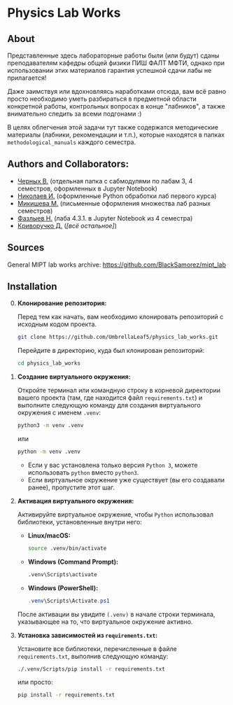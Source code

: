 # Physics Lab Works

## About

Представленные здесь лабораторные работы были (или будут) сданы преподавателям кафедры общей физики ПИШ ФАЛТ МФТИ, однако при использовании этих материалов гарантия успешной сдачи лабы не прилагается!

Даже заимствуя или вдохновляясь наработками отсюда, вам всё равно просто необходимо уметь разбираться в предметной области конкретной работы, контрольных вопросах в конце "лабников", а также внимательно следить за всеми подгонами :)

В целях облегчения этой задачи тут также содержатся методические материалы (лабники, рекомендации и т.п.), которые находятся в папках `methodological_manuals` каждого семестра.

## Authors and Collaborators:

* [Черных В.](https://github.com/737CMD) (отдельная папка с сабмодулями по лабам 3, 4 семестров, оформленных в Jupyter Notebook)
* [Николаев И.](https://github.com/Igggor) (оформленные Python обработки лаб первого курса)
* [Микишева М.](https://github.com/marymikkey) (письменные оформления множества лаб разных семестров)
* [Фазлыев Н.](https://github.com/Lynech) (лаба 4.3.1. в Jupyter Notebook из 4 семестра)
* [Криворучко Д.](https://github.com/UmbrellaLeaf5) (*[всё остальное]*)

## Sources

General MIPT lab works archive: https://github.com/BlackSamorez/mipt_lab

## Installation

0.  **Клонирование репозитория:**

    Перед тем как начать, вам необходимо клонировать репозиторий с исходным кодом проекта.
 
    ```bash
    git clone https://github.com/UmbrellaLeaf5/physics_lab_works.git
    ```

    Перейдите в директорию, куда был клонирован репозиторий:

    ```bash
    cd physics_lab_works
    ``` 


1.  **Создание виртуального окружения:**

    Откройте терминал или командную строку в корневой директории вашего проекта (там, где находится файл `requirements.txt`) и выполните следующую команду для создания виртуального окружения с именем `.venv`:

    ```bash
    python3 -m venv .venv
    ```

    или

    ```bash
    python -m venv .venv
    ```

    *   Если у вас установлена только версия `Python 3`, можете использовать `python` вместо `python3`.
    *   Если виртуальное окружение уже существует (вы его создавали ранее), пропустите этот шаг.


2.  **Активация виртуального окружения:**

    Активируйте виртуальное окружение, чтобы `Python` использовал библиотеки, установленные внутри него:

    *   **Linux/macOS:**

        ```bash
        source .venv/bin/activate
        ```

    *   **Windows (Command Prompt):**

        ```cmd
        .venv\Scripts\activate
        ```

    *   **Windows (PowerShell):**

        ```powershell
        .venv\Scripts\Activate.ps1
        ```

    После активации вы увидите `(.venv)` в начале строки терминала, указывающее на то, что виртуальное окружение активно.


3.  **Установка зависимостей из `requirements.txt`:**

    Установите все библиотеки, перечисленные в файле `requirements.txt`, выполнив следующую команду:

    ```bash
    ./.venv/Scripts/pip install -r requirements.txt
    ```

    или просто:

    ```bash
    pip install -r requirements.txt
    ```
